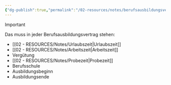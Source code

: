 ```yaml
---
{"dg-publish":true,"permalink":"/02-resources/notes/berufsausbildungsvertrag/","tags":["GFN/prüfungsrelevant/AP1","GFN/LF01"],"noteIcon":"","updated":"2025-08-26T16:35:02.418+02:00"}
---
```


> [!important] 
> Das muss in jeder Berufsausbildungsvertrag stehen:
> - [[02 - RESOURCES/Notes/Urlaubszeit\|Urlaubszeit]]
> - [[02 - RESOURCES/Notes/Arbeitszeit\|Arbeitszeit]]
> - Vergütung
> - [[02 - RESOURCES/Notes/Probezeit\|Probezeit]] 
> - Berufsschule
> - Ausbildungsbeginn
> - Ausbildungsende
